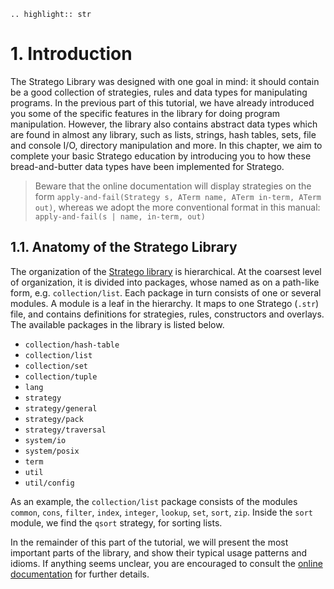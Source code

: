 ```eval_rst
.. highlight:: str
```

# 1. Introduction

The Stratego Library was designed with one goal in mind: it should contain be a good collection of strategies, rules and data types for manipulating programs. In the previous part of this tutorial, we have already introduced you some of the specific features in the library for doing program manipulation. However, the library also contains abstract data types which are found in almost any library, such as lists, strings, hash tables, sets, file and console I/O, directory manipulation and more. In this chapter, we aim to complete your basic Stratego education by introducing you to how these bread-and-butter data types have been implemented for Stratego.

> Beware that the online documentation will display strategies on the form `apply-and-fail(Strategy s, ATerm name, ATerm in-term, ATerm out)`, whereas we adopt the more conventional format in this manual: `apply-and-fail(s | name, in-term, out)`


## 1.1. Anatomy of the Stratego Library

The organization of the [Stratego library](https://stratego.martijndwars.nl/) is hierarchical. At the coarsest level of organization, it is divided into packages, whose named as on a path-like form, e.g. `collection/list`. Each package in turn consists of one or several modules. A module is a leaf in the hierarchy. It maps to one Stratego (`.str`) file, and contains definitions for strategies, rules, constructors and overlays. The available packages in the library is listed below.

* `collection/hash-table`
* `collection/list`
* `collection/set`
* `collection/tuple`
* `lang`
* `strategy`
* `strategy/general`
* `strategy/pack`
* `strategy/traversal`
* `system/io`
* `system/posix`
* `term`
* `util`
* `util/config`

As an example, the `collection/list` package consists of the modules `common`, `cons`, `filter`, `index`, `integer`, `lookup`, `set`, `sort`, `zip`. Inside the `sort` module, we find the `qsort` strategy, for sorting lists.

In the remainder of this part of the tutorial, we will present the most important parts of the library, and show their typical usage patterns and idioms. If anything seems unclear, you are encouraged to consult the [online documentation](https://releases.strategoxt.org/docs/api/libstratego-lib/libstratego-lib-docs-stable/docs/) for further details.
